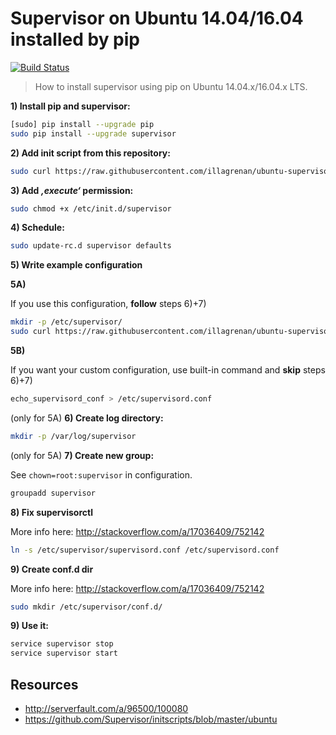 # Supervisor on Ubuntu 14.04/16.04 installed by pip

[![Build Status](https://travis-ci.org/illagrenan/ubuntu-supervisor-configuration.svg?branch=master)](https://travis-ci.org/illagrenan/ubuntu-supervisor-configuration)

> How to install supervisor using pip on Ubuntu 14.04.x/16.04.x LTS. 

**1) Install pip and supervisor:**

```bash
[sudo] pip install --upgrade pip
sudo pip install --upgrade supervisor
```

**2) Add init script from this repository:**
```bash
sudo curl https://raw.githubusercontent.com/illagrenan/ubuntu-supervisor-configuration/master/supervisor.sh > /etc/init.d/supervisor
```

**3) Add *‚execute‘* permission:**

```bash
sudo chmod +x /etc/init.d/supervisor
```

**4) Schedule:**

```bash
sudo update-rc.d supervisor defaults
```

**5) Write example configuration**

**5A)**

If you use this configuration, **follow** steps 6)+7)

```bash
mkdir -p /etc/supervisor/
sudo curl https://raw.githubusercontent.com/illagrenan/ubuntu-supervisor-configuration/master/supervisord.conf > /etc/supervisor/supervisord.conf
```

**5B)**

If you want your custom configuration, use built-in command and **skip** steps 6)+7)

```bash
echo_supervisord_conf > /etc/supervisord.conf
```

(only for 5A) **6) Create log directory:**

```bash
mkdir -p /var/log/supervisor
```

(only for 5A) **7) Create new group:**

See `chown=root:supervisor` in configuration.

```bash
groupadd supervisor
```

**8) Fix supervisorctl**

More info here: http://stackoverflow.com/a/17036409/752142

```bash
ln -s /etc/supervisor/supervisord.conf /etc/supervisord.conf
```

**9) Create conf.d dir**

More info here: http://stackoverflow.com/a/17036409/752142

```bash
sudo mkdir /etc/supervisor/conf.d/
```

**9) Use it:**

```bash
service supervisor stop
service supervisor start
```

## Resources

* http://serverfault.com/a/96500/100080
* https://github.com/Supervisor/initscripts/blob/master/ubuntu
